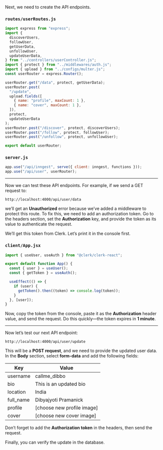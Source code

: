 Next, we need to create the API endpoints.

### `routes/userRoutes.js`

```js
import express from "express";
import {
  discoverUsers,
  followUser,
  getUserData,
  unfollowUser,
  updateUserData,
} from "../controllers/userController.js";
import { protect } from "../middlewares/auth.js";
import { upload } from "../configs/multer.js";
const userRouter = express.Router();

userRouter.get("/data", protect, getUserData);
userRouter.post(
  "/update",
  upload.fields([
    { name: "profile", maxCount: 1 },
    { name: "cover", maxCount: 1 },
  ]),
  protect,
  updateUserData
);
userRouter.post("/discover", protect, discoverUsers);
userRouter.post("/follow", protect, followUser);
userRouter.post("/unfollow", protect, unfollowUser);

export default userRouter;
```

### `server.js`

```js
app.use("/api/inngest", serve({ client: inngest, functions }));
app.use("/api/user", userRouter);
```

---

Now we can test these API endpoints. For example, if we send a GET request to:

`http://localhost:4000/api/user/data`

we’ll get an **Unauthorized** error because we’ve added a middleware to protect this route. To fix this, we need to add an authorization token. Go to the headers section, set the **Authorization** key, and provide the token as its value to authenticate the request.

We’ll get this token from Clerk. Let’s print it in the console first.

### `client/App.jsx`

```jsx
import { useUser, useAuth } from "@clerk/clerk-react";

export default function App() {
  const { user } = useUser();
  const { getToken } = useAuth();

  useEffect(() => {
    if (user) {
      getToken().then((token) => console.log(token));
    }
  }, [user]);
}
```

Now, copy the token from the console, paste it as the **Authorization** header value, and send the request. Do this quickly—the token expires in **1 minute**.

---

Now let’s test our next API endpoint:

`http://localhost:4000/api/user/update`

This will be a **POST request**, and we need to provide the updated user data. In the **Body** section, select **form-data** and add the following fields:

| Key       | Value                       |
| --------- | --------------------------- |
| username  | callme_dibbo                |
| bio       | This is an updated bio      |
| location  | India                       |
| full_name | Dibyajyoti Pramanick        |
| profile   | \[choose new profile image] |
| cover     | \[choose new cover image]   |

Don’t forget to add the **Authorization token** in the headers, then send the request.

Finally, you can verify the update in the database.
